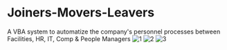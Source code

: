 # Joiners-Movers-Leavers
A VBA system to automatize the company's personnel processes between Facilities, HR, IT, Comp &amp; People Managers
![1](https://github.com/gmchueh/Joiners-Movers-Leavers/assets/18576014/6f75332d-7a0b-4ef5-b00f-4f22557c7e4d)
![2](https://github.com/gmchueh/Joiners-Movers-Leavers/assets/18576014/359ed6d1-a67f-4a3e-95a0-ddd234f2f6b8)
![3](https://github.com/gmchueh/Joiners-Movers-Leavers/assets/18576014/06a72b22-48f1-445c-9609-471f2a3a63ef)

